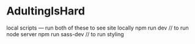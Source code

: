 # AdultingIsHard

local scripts — run both of these to see site locally
npm run dev // to run node server
npm run sass-dev // to run styling